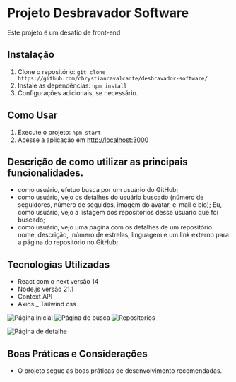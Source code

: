 # Projeto Desbravador Software

Este projeto é um desafio de front-end

## Instalação

1. Clone o repositório: `git clone https://github.com/chrystiancavalcante/desbravador-software/`
2. Instale as dependências: `npm install`
3. Configurações adicionais, se necessário.

## Como Usar

1. Execute o projeto: `npm start`
2. Acesse a aplicação em [http://localhost:3000](http://localhost:3000)

## Descrição de como utilizar as principais funcionalidades.

- como usuário, efetuo busca por um usuário do GitHub;
- como usuário, vejo os detalhes do usuário buscado (número de seguidores, número de seguidos, imagem do avatar, e-mail e bio);
Eu, como usuário, vejo a listagem dos repositórios desse usuário que foi buscado;
- como usuário, vejo uma página com os detalhes de um repositório nome, descrição, ,número de estrelas, linguagem e um link externo para a página do repositório no GitHub;

## Tecnologias Utilizadas

- React com o next versão 14
- Node.js versão 21.1
- Context API
- Axios
_ Tailwind css


![Página inicial](https://uploaddeimagens.com.br/imagens/GOPAz7Q
)
![Página de busca](https://uploaddeimagens.com.br/imagens/huBziys
)
![Repositorios](https://uploaddeimagens.com.br/imagens/rqoYBqI)

![Página de detalhe](https://uploaddeimagens.com.br/imagens/SWA5qCY
)
## Boas Práticas e Considerações

- O projeto segue as boas práticas de desenvolvimento recomendadas.

